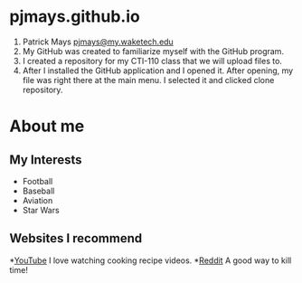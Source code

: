 # pjmays.github.io
1. Patrick Mays pjmays@my.waketech.edu
2. My GitHub was created to familiarize myself with the GitHub program.
3. I created a repository for my CTI-110 class that we will upload files to.
4. After I installed the GitHub application and I opened it. After opening, my file was right there at the main menu. I selected it and clicked clone repository.

# About me
## My Interests
* Football
* Baseball
* Aviation
* Star Wars
## Websites I recommend
*[YouTube](www.youtube.com)
  I love watching cooking recipe videos.
*[Reddit](www.reddit.com)
  A good way to kill time!